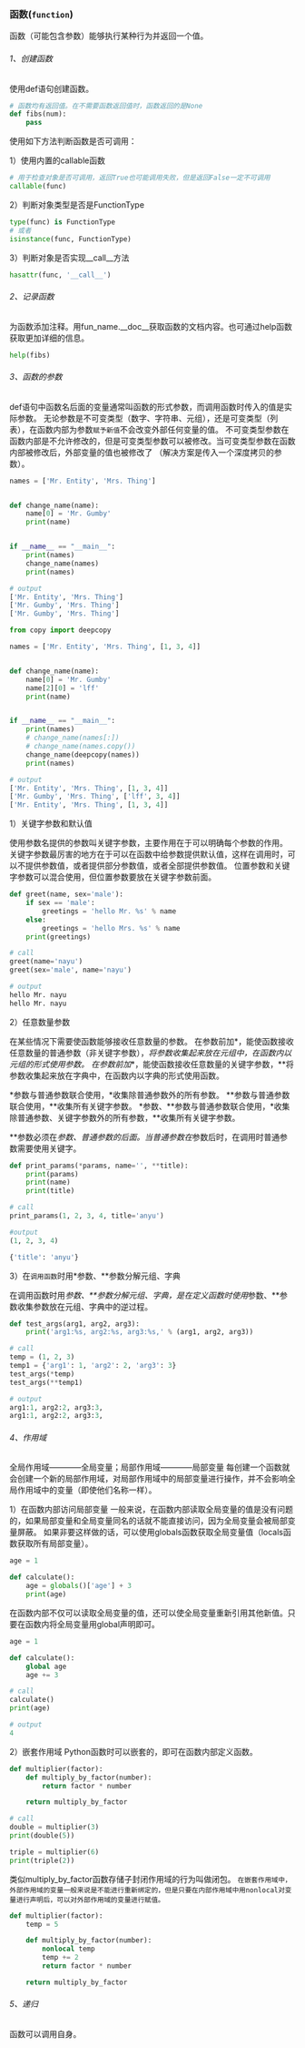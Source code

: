 ### 函数(```function```)
函数（可能包含参数）能够执行某种行为并返回一个值。

###### 1、创建函数
使用def语句创建函数。

```python
# 函数均有返回值。在不需要函数返回值时，函数返回的是None
def fibs(num):
    pass
```

使用如下方法判断函数是否可调用：

1）使用内置的callable函数

```python
# 用于检查对象是否可调用，返回True也可能调用失败，但是返回False一定不可调用
callable(func)
```

2）判断对象类型是否是FunctionType

```python
type(func) is FunctionType
# 或者
isinstance(func, FunctionType)
```

3）判断对象是否实现__call__方法

```python
hasattr(func, '__call__')
```

###### 2、记录函数
为函数添加注释。用fun_name.__doc__获取函数的文档内容。也可通过help函数获取更加详细的信息。

```python
help(fibs)
```

###### 3、函数的参数
def语句中函数名后面的变量通常叫函数的形式参数，而调用函数时传入的值是实际参数。
无论参数是不可变类型（数字、字符串、元组），还是可变类型（列表），在函数内部为参数```赋予新值```不会改变外部任何变量的值。
不可变类型参数在函数内部是不允许修改的，但是可变类型参数可以被修改。当可变类型参数在函数内部被修改后，外部变量的值也被修改了
（解决方案是传入一个深度拷贝的参数）。

```python
names = ['Mr. Entity', 'Mrs. Thing']


def change_name(name):
    name[0] = 'Mr. Gumby'
    print(name)


if __name__ == "__main__":
    print(names)
    change_name(names)
    print(names)

# output
['Mr. Entity', 'Mrs. Thing']
['Mr. Gumby', 'Mrs. Thing']
['Mr. Gumby', 'Mrs. Thing']

from copy import deepcopy

names = ['Mr. Entity', 'Mrs. Thing', [1, 3, 4]]


def change_name(name):
    name[0] = 'Mr. Gumby'
    name[2][0] = 'lff'
    print(name)


if __name__ == "__main__":
    print(names)
    # change_name(names[:])
    # change_name(names.copy())
    change_name(deepcopy(names))
    print(names)

# output
['Mr. Entity', 'Mrs. Thing', [1, 3, 4]]
['Mr. Gumby', 'Mrs. Thing', ['lff', 3, 4]]
['Mr. Entity', 'Mrs. Thing', [1, 3, 4]]
```

1）关键字参数和默认值

使用参数名提供的参数叫关键字参数，主要作用在于可以明确每个参数的作用。
关键字参数最厉害的地方在于可以在函数中给参数提供默认值，这样在调用时，可以不提供参数值，或者提供部分参数值，或者全部提供参数值。
位置参数和关键字参数可以混合使用，但位置参数要放在关键字参数前面。

```python
def greet(name, sex='male'):
    if sex == 'male':
        greetings = 'hello Mr. %s' % name
    else:
        greetings = 'hello Mrs. %s' % name
    print(greetings)

# call
greet(name='nayu')
greet(sex='male', name='nayu')

# output
hello Mr. nayu
hello Mr. nayu
```

2）任意数量参数

在某些情况下需要使函数能够接收任意数量的参数。
在参数前加*，能使函数接收任意数量的普通参数（非关键字参数），*将参数收集起来放在元组中，在函数内以元组的形式使用参数。
在参数前加**，能使函数接收任意数量的关键字参数，**将参数收集起来放在字典中，在函数内以字典的形式使用函数。

*参数与普通参数联合使用，*收集除普通参数外的所有参数。
**参数与普通参数联合使用，**收集所有关键字参数。
*参数、**参数与普通参数联合使用，*收集除普通参数、关键字参数外的所有参数，**收集所有关键字参数。

**参数必须在*参数、普通参数的后面。当普通参数在*参数后时，在调用时普通参数需要使用关键字。

```python
def print_params(*params, name='', **title):
    print(params)
    print(name)
    print(title)

# call
print_params(1, 2, 3, 4, title='anyu')

#output
(1, 2, 3, 4)

{'title': 'anyu'}
```

3）在```调用函数```时用*参数、**参数分解元组、字典

在调用函数时用*参数、**参数分解元组、字典，是在定义函数时使用*参数、**参数收集参数放在元组、字典中的逆过程。

```python
def test_args(arg1, arg2, arg3):
    print('arg1:%s, arg2:%s, arg3:%s,' % (arg1, arg2, arg3))

# call
temp = (1, 2, 3)
temp1 = {'arg1': 1, 'arg2': 2, 'arg3': 3}
test_args(*temp)
test_args(**temp1)

# output
arg1:1, arg2:2, arg3:3,
arg1:1, arg2:2, arg3:3,
```

###### 4、作用域
全局作用域————全局变量；局部作用域————局部变量
每创建一个函数就会创建一个新的局部作用域，对局部作用域中的局部变量进行操作，并不会影响全局作用域中的变量（即使他们名称一样）。

1）在函数内部访问局部变量
一般来说，在函数内部读取全局变量的值是没有问题的，如果局部变量和全局变量同名的话就不能直接访问，因为全局变量会被局部变量屏蔽。
如果非要这样做的话，可以使用globals函数获取全局变量值（locals函数获取所有局部变量）。

```python
age = 1

def calculate():
    age = globals()['age'] + 3
    print(age)
```

在函数内部不仅可以读取全局变量的值，还可以使全局变量重新引用其他新值。只要在函数内将全局变量用global声明即可。

```python
age = 1

def calculate():
    global age
    age += 3

# call
calculate()
print(age)

# output
4
```

2）嵌套作用域
Python函数时可以嵌套的，即可在函数内部定义函数。

```python
def multiplier(factor):
    def multiply_by_factor(number):
        return factor * number

    return multiply_by_factor

# call
double = multiplier(3)
print(double(5))

triple = multiplier(6)
print(triple(2))
```

类似multiply_by_factor函数存储子封闭作用域的行为叫做闭包。
```在嵌套作用域中，外部作用域的变量一般来说是不能进行重新绑定的，但是只要在内部作用域中用nonlocal对变量进行声明后，可以对外部作用域的变量进行赋值。```

```python
def multiplier(factor):
    temp = 5

    def multiply_by_factor(number):
        nonlocal temp
        temp += 2
        return factor * number

    return multiply_by_factor
```

###### 5、递归
函数可以调用自身。
